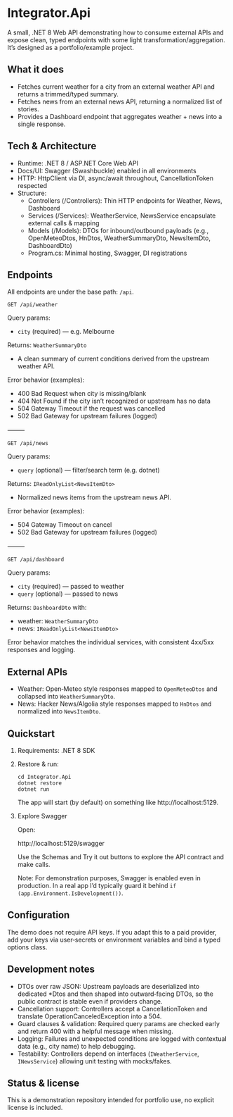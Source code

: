# Integrator.Api

A small, .NET 8 Web API demonstrating how to consume external APIs and expose clean, typed endpoints with some light transformation/aggregation. It’s designed as a portfolio/example project.

## What it does

* Fetches current weather for a city from an external weather API and returns a trimmed/typed summary.
* Fetches news from an external news API, returning a normalized list of stories.
* Provides a Dashboard endpoint that aggregates weather + news into a single response.

## Tech & Architecture
* Runtime: .NET 8 / ASP.NET Core Web API
* Docs/UI: Swagger (Swashbuckle) enabled in all environments
* HTTP: HttpClient via DI, async/await throughout, CancellationToken respected
* Structure:
  * Controllers (/Controllers): Thin HTTP endpoints for Weather, News, Dashboard
  * Services (/Services): WeatherService, NewsService encapsulate external calls & mapping
  * Models (/Models): DTOs for inbound/outbound payloads (e.g., OpenMeteoDtos, HnDtos, WeatherSummaryDto, NewsItemDto, DashboardDto)
  * Program.cs: Minimal hosting, Swagger, DI registrations

## Endpoints

All endpoints are under the base path: `/api`.

`GET /api/weather`

Query params:
* `city` (required) — e.g. Melbourne

Returns: `WeatherSummaryDto`
* A clean summary of current conditions derived from the upstream weather API.

Error behavior (examples):
* 400 Bad Request when city is missing/blank
* 404 Not Found if the city isn’t recognized or upstream has no data
* 504 Gateway Timeout if the request was cancelled
* 502 Bad Gateway for upstream failures (logged)

⸻

`GET /api/news`

Query params:
* `query` (optional) — filter/search term (e.g. dotnet)

Returns: `IReadOnlyList<NewsItemDto>`
* Normalized news items from the upstream news API.

Error behavior (examples):
* 504 Gateway Timeout on cancel
* 502 Bad Gateway for upstream failures (logged)

⸻

`GET /api/dashboard`

Query params:
* `city` (required) — passed to weather
* `query` (optional) — passed to news

Returns: `DashboardDto` with:
* weather: `WeatherSummaryDto`
* news: `IReadOnlyList<NewsItemDto>`

Error behavior matches the individual services, with consistent 4xx/5xx responses and logging.

## External APIs
* Weather: Open‑Meteo style responses mapped to `OpenMeteoDtos` and collapsed into `WeatherSummaryDto`.
* News: Hacker News/Algolia style responses mapped to `HnDtos` and normalized into `NewsItemDto`.

## Quickstart

1) Requirements: .NET 8 SDK

2) Restore & run:
    ```
    cd Integrator.Api
    dotnet restore
    dotnet run
    ```

    The app will start (by default) on something like http://localhost:5129.

3) Explore Swagger

    Open:

    http://localhost:5129/swagger

    Use the Schemas and Try it out buttons to explore the API contract and make calls.

    Note: For demonstration purposes, Swagger is enabled even in production. In a real app I’d typically guard it behind `if (app.Environment.IsDevelopment())`.

## Configuration

The demo does not require API keys. If you adapt this to a paid provider, add your keys via user‑secrets or environment variables and bind a typed options class.

## Development notes
* DTOs over raw JSON: Upstream payloads are deserialized into dedicated *Dtos and then shaped into outward‑facing DTOs, so the public contract is stable even if providers change.
* Cancellation support: Controllers accept a CancellationToken and translate OperationCanceledException into a 504.
* Guard clauses & validation: Required query params are checked early and return 400 with a helpful message when missing.
* Logging: Failures and unexpected conditions are logged with contextual data (e.g., city name) to help debugging.
* Testability: Controllers depend on interfaces (`IWeatherService`, `INewsService`) allowing unit testing with mocks/fakes.

## Status & license

This is a demonstration repository intended for portfolio use, no explicit license is included.
